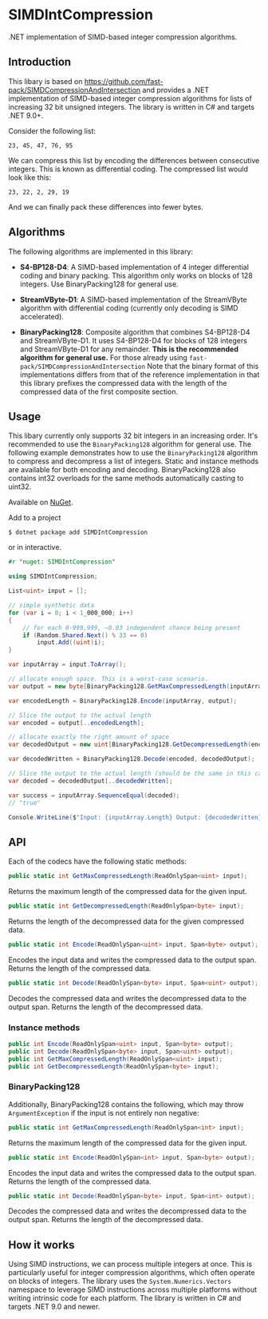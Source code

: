 # SIMDIntCompression
 .NET implementation of SIMD-based integer compression algorithms.

## Introduction
This libary is based on https://github.com/fast-pack/SIMDCompressionAndIntersection and provides a .NET implementation of SIMD-based integer compression algorithms for lists of increasing 32 bit unsigned integers. The library is written in C# and targets .NET 9.0+.


Consider the following list: 
```
23, 45, 47, 76, 95
```

We can compress this list by encoding the differences between consecutive integers. This is known as differential coding. The compressed list would look like this:

```
23, 22, 2, 29, 19
```

And we can finally pack these differences into fewer bytes.

## Algorithms
The following algorithms are implemented in this library:

- **S4-BP128-D4**: A SIMD-based implementation of 4 integer differential coding and binary packing. This algorithm only works on blocks of 128 integers. Use BinaryPacking128 for general use.

- **StreamVByte-D1**: A SIMD-based implementation of the StreamVByte algorithm with differential coding (currently only decoding is SIMD accelerated).

- **BinaryPacking128**: Composite algorithm that combines S4-BP128-D4 and StreamVByte-D1. It uses S4-BP128-D4 for blocks of 128 integers and StreamVByte-D1 for any remainder. __This is the recommended algorithm for general use.__ For those already using `fast-pack/SIMDCompressionAndIntersection` Note that the binary format of this implementations differs from that of the reference implementation in that this library prefixes the compressed data with the length of the compressed data of the first composite section. 

## Usage
This libary currently only supports 32 bit integers in an increasing order. It's recommended to use the `BinaryPacking128` algorithm for general use. The following example demonstrates how to use the `BinaryPacking128` algorithm to compress and decompress a list of integers. Static and instance methods are available for both encoding and decoding. BinaryPacking128 also contains int32 overloads for the same methods automatically casting to uint32.

Available on [NuGet](https://www.nuget.org/packages/SIMDIntCompression).

Add to a project
```
$ dotnet package add SIMDIntCompression
```

or in interactive.
```fsharp
#r "nuget: SIMDIntCompression"
```

```csharp
using SIMDIntCompression;

List<uint> input = [];

// simple synthetic data
for (var i = 0; i < 1_000_000; i++)
{
    // for each 0-999,999, ~0.03 independent chance being present 
    if (Random.Shared.Next() % 33 == 0)
        input.Add((uint)i);
}

var inputArray = input.ToArray();

// allocate enough space. This is a worst-case scenario.
var output = new byte[BinaryPacking128.GetMaxCompressedLength(inputArray)];

var encodedLength = BinaryPacking128.Encode(inputArray, output);

// Slice the output to the actual length
var encoded = output[..encodedLength];

// allocate exactly the right amount of space
var decodedOutput = new uint[BinaryPacking128.GetDecompressedLength(encoded)];

var decodedWritten = BinaryPacking128.Decode(encoded, decodedOutput);

// Slice the output to the actual length (should be the same in this case)
var decoded = decodedOutput[..decodedWritten];

var success = inputArray.SequenceEqual(decoded);
// "true"

Console.WriteLine($"Input: {inputArray.Length} Output: {decodedWritten} Success: {success}");
```

## API

Each of the codecs have the following static methods:

```csharp
public static int GetMaxCompressedLength(ReadOnlySpan<uint> input);
```
Returns the maximum length of the compressed data for the given input.


```csharp
public static int GetDecompressedLength(ReadOnlySpan<byte> input);
```
Returns the length of the decompressed data for the given compressed data.

```csharp
public static int Encode(ReadOnlySpan<uint> input, Span<byte> output);
```

Encodes the input data and writes the compressed data to the output span. Returns the length of the compressed data.

```csharp
public static int Decode(ReadOnlySpan<byte> input, Span<uint> output);
```

Decodes the compressed data and writes the decompressed data to the output span. Returns the length of the decompressed data.

### Instance methods
```csharp
public int Encode(ReadOnlySpan<uint> input, Span<byte> output);
public int Decode(ReadOnlySpan<byte> input, Span<uint> output);
public int GetMaxCompressedLength(ReadOnlySpan<uint> input);
public int GetDecompressedLength(ReadOnlySpan<byte> input);
```

### BinaryPacking128

Additionally, BinaryPacking128 contains the following, which may throw `ArgumentException` if the input is not entirely non negative:

```csharp
public static int GetMaxCompressedLength(ReadOnlySpan<int> input);
```
Returns the maximum length of the compressed data for the given input.


```csharp
public static int Encode(ReadOnlySpan<int> input, Span<byte> output);
```

Encodes the input data and writes the compressed data to the output span. Returns the length of the compressed data.

```csharp
public static int Decode(ReadOnlySpan<byte> input, Span<int> output);
```

Decodes the compressed data and writes the decompressed data to the output span. Returns the length of the decompressed data.

## How it works

Using SIMD instructions, we can process multiple integers at once. This is particularly useful for integer compression algorithms, which often operate on blocks of integers. The library uses the `System.Numerics.Vectors` namespace to leverage SIMD instructions across multiple platforms without writing intrinsic code for each platform. The library is written in C# and targets .NET 9.0 and newer.